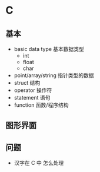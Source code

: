 # C

## 基本

- basic data type 基本数据类型
  - int
  - float
  - char
- point/array/string 指针类型的数据
- struct 结构
- operator 操作符
- statement 语句
- function 函数/程序结构

## 图形界面

## 问题

- 汉字在 C 中 怎么处理

